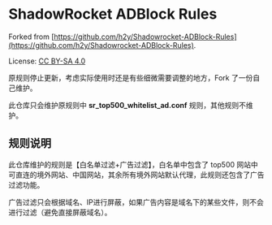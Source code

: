 # ShadowRocket ADBlock Rules

Forked from [https://github.com/h2y/Shadowrocket-ADBlock-Rules](https://github.com/h2y/Shadowrocket-ADBlock-Rules).

License: [CC BY-SA 4.0](LICENSE)

原规则停止更新，考虑实际使用时还是有些细微需要调整的地方，Fork 了一份自己维护。

此仓库只会维护原规则中 **sr_top500_whitelist_ad.conf** 规则，其他规则不维护。

## 规则说明

此仓库维护的规则是【白名单过滤+广告过滤】，白名单中包含了 top500 网站中可直连的境外网站、中国网站，其余所有境外网站默认代理，此规则还包含了广告过滤功能。

广告过滤只会根据域名、IP进行屏蔽，如果广告内容是域名下的某些文件，则不会进行过滤（避免直接屏蔽域名）。
